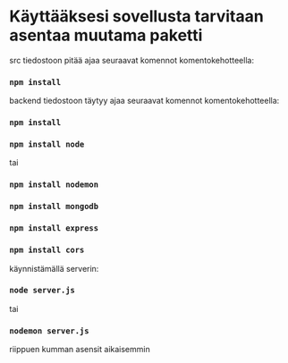 # Käyttääksesi sovellusta tarvitaan asentaa muutama paketti

src tiedostoon pitää ajaa seuraavat komennot komentokehotteella:

### `npm install`

backend tiedostoon täytyy ajaa seuraavat komennot komentokehotteella:

### `npm install`

### `npm install node`
tai
### `npm install nodemon`

### `npm install mongodb`

### `npm install express` 

### `npm install cors`

käynnistämällä serverin:

### `node server.js`
tai
### `nodemon server.js`

riippuen kumman asensit aikaisemmin
